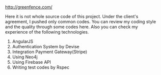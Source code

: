 http://greenfence.com/

Here it is not whole source code of this project. Under the client's agreement, I pushed only common codes.
You can review my coding style and the quality through some codes here. Also you can check my experience of the following technologies.

1. AngularJS
2. Authentication System by Devise
3. Integration Payment Gateway(Stripe)
4. Using Neo4j
5. Using Firebase API
6. Writing test codes by Rspec
